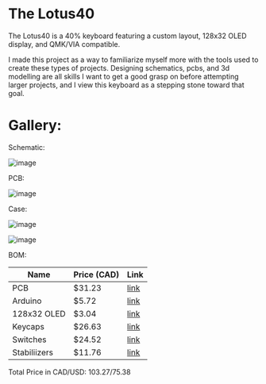 # The Lotus40

The Lotus40 is a 40% keyboard featuring a custom layout, 128x32 OLED display, and QMK/VIA compatible.

I made this project as a way to familiarize myself more with the tools used to create these types of projects. Designing schematics, pcbs, and 3d modelling are all skills I want to get a good grasp on before attempting larger projects, and I view this keyboard as a stepping stone toward that goal.

# Gallery:

Schematic: 

![image](https://github.com/user-attachments/assets/1e6c2cda-7ca1-4764-b813-a2a732ba78c2)

PCB: 

![image](https://github.com/user-attachments/assets/9f1ba20d-0648-43e7-8662-2f43c6092371)

Case: 

![image](https://github.com/user-attachments/assets/829eb12c-a86d-4212-a5b3-1a723a5abd00)

![image](https://github.com/user-attachments/assets/96c691df-63da-4738-9dad-d4459ff8ee7b)

BOM:

| Name | Price (CAD) | Link |
| ---- | ----------- | ---- |
| PCB | $31.23 | [link](https://jlc3dp.com/) |
| Arduino | $5.72 | [link](https://www.aliexpress.com/item/1005005301005280.html?spm=a2g0o.productlist.main.1.6a4b6adeVmQufJ&algo_pvid=7472923b-41cf-407d-b425-a25c0e5c7b78&algo_exp_id=7472923b-41cf-407d-b425-a25c0e5c7b78-0&pdp_ext_f=%7B%22order%22%3A%221238%22%2C%22eval%22%3A%221%22%7D&pdp_npi=4%40dis%21CAD%213.04%211.38%21%21%212.18%210.99%21%402103247417511484507088946efacb%2112000032548039884%21sea%21CA%213075130259%21ACX&curPageLogUid=aoXQ197SK8RL&utparam-url=scene%3Asearch%7Cquery_from%3A#nav-description) |
| 128x32 OLED | $3.04 | [link](https://www.aliexpress.com/item/32846843498.html?spm=a2g0o.productlist.main.3.197232b8AfM6ff&algo_pvid=e76c96bb-b016-43db-9c34-8d52bbce9ac0&algo_exp_id=e76c96bb-b016-43db-9c34-8d52bbce9ac0-2&pdp_ext_f=%7B%22order%22%3A%221117%22%2C%22eval%22%3A%221%22%7D&pdp_npi=4%40dis%21CAD%215.82%211.38%21%21%214.17%210.99%21%402101c5b217511483671288564eca8d%2166359327705%21sea%21CA%213075130259%21ACX&curPageLogUid=ZFDLwnG33cxY&utparam-url=scene%3Asearch%7Cquery_from%3A) |
| Keycaps | $26.63 | [link](https://www.aliexpress.com/item/1005006200329301.html?spm=a2g0o.productlist.main.17.3f144d54IWFfw4&algo_pvid=d3da5403-813b-40e9-b3a1-3665eacd772a&algo_exp_id=d3da5403-813b-40e9-b3a1-3665eacd772a-16&pdp_ext_f=%7B%22order%22%3A%22129%22%2C%22eval%22%3A%221%22%7D&pdp_npi=4%40dis%21CAD%2132.86%2114.08%21%21%2123.34%2110.00%21%402101ea8c17507209741814895e95c4%2112000043031474456%21sea%21CA%213075130259%21ACX&curPageLogUid=D2UwlqdSg0RB&utparam-url=scene%3Asearch%7Cquery_from%3A) |
| Switches | $24.52 | [link](https://www.aliexpress.com/item/1005008394917920.html?spm=a2g0o.productlist.main.1.645353acpb1uSd&algo_pvid=0f13a266-3646-45ba-9601-fa8c88c5af20&algo_exp_id=0f13a266-3646-45ba-9601-fa8c88c5af20-0&pdp_ext_f=%7B%22order%22%3A%2240%22%2C%22eval%22%3A%221%22%7D&pdp_npi=4%40dis%21CAD%2111.29%212.35%21%21%218.09%211.68%21%402103245417511474735238088eae82%2112000044841496191%21sea%21CA%213075130259%21ACX&curPageLogUid=mx57PwAEfzUi&utparam-url=scene%3Asearch%7Cquery_from%3A) |
| Stabiliizers | $11.76 | [link](https://www.aliexpress.com/item/1005006528731543.html?spm=a2g0o.productlist.main.1.64403b4bSXKdtR&algo_pvid=2a392ca5-f9b7-4640-a01c-664826ab7547&algo_exp_id=2a392ca5-f9b7-4640-a01c-664826ab7547-0&pdp_ext_f=%7B%22order%22%3A%22924%22%2C%22eval%22%3A%221%22%7D&pdp_npi=4%40dis%21CAD%2111.76%215.48%21%21%218.43%213.93%21%402103010b17511455687663518e23c7%2112000037543723481%21sea%21CA%213075130259%21ACX&curPageLogUid=qf7Fg803iAUK&utparam-url=scene%3Asearch%7Cquery_from%3A) |

Total Price in CAD/USD: $103.27/$75.38
